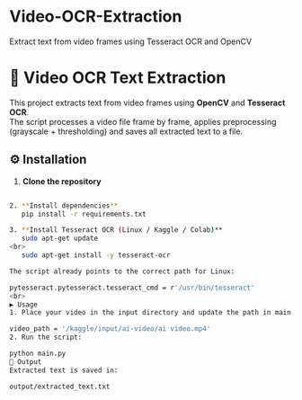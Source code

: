 # Video-OCR-Extraction
Extract text from video frames using Tesseract OCR and OpenCV


# 🎥 Video OCR Text Extraction

This project extracts text from video frames using **OpenCV** and **Tesseract OCR**.  
The script processes a video file frame by frame, applies preprocessing (grayscale + thresholding) and saves all extracted text to a file.



## ⚙️ Installation

1. **Clone the repository**
```bash git clone https://github.com/your-username/video-ocr-extraction.git

2. **Install dependencies**
   pip install -r requirements.txt

3. **Install Tesseract OCR (Linux / Kaggle / Colab)**
   sudo apt-get update
<br>
   sudo apt-get install -y tesseract-ocr

The script already points to the correct path for Linux:

pytesseract.pytesseract.tesseract_cmd = r'/usr/bin/tesseract'
<br>
▶️ Usage
1. Place your video in the input directory and update the path in main.py:

video_path = '/kaggle/input/ai-video/ai video.mp4'
2. Run the script:

python main.py
📂 Output
Extracted text is saved in:

output/extracted_text.txt
